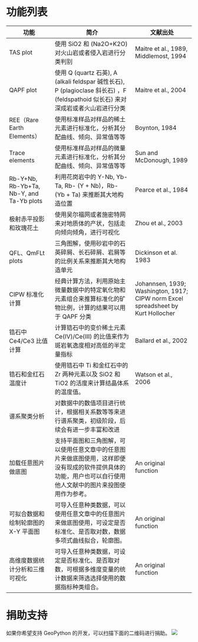 # 功能列表


|功能|简介|文献出处
|--|--|--|
|TAS plot|使用 SiO2 和 (Na2O+K2O) 对火山岩或者侵入岩进行分类判别|Maitre et al., 1989, Middlemost, 1994|
|QAPF plot|使用 Q (quartz 石英), A (alkali feldspar 碱性长石), P (plagioclase 斜长石) ，F (feldspathoid 似长石) 来对深成岩或者火山岩进行分类|Maitre et al., 2004|
|REE（Rare Earth Elements） |使用标准样品对样品的稀土元素进行标准化，分析其分配曲线、倾向、异常值等等|Boynton, 1984|
|Trace elements |使用标准样品对样品的微量元素进行标准化，分析其分配曲线、倾向、异常值等等|Sun and McDonough, 1989|
|Rb-Y+Nb, Rb-Yb+Ta, Nb-Y, and Ta-Yb plots|利用花岗岩中的 Y-Nb, Yb-Ta, Rb- (Y + Nb)，Rb- (Yb + Ta) 来推断其大地构造位置|Pearce et al., 1984|
|极射赤平投影和玫瑰花土|使用吴尔福网或者施密特网来对地质体的产状，包括走向倾向倾角，进行可视化|Zhou et al., 2003|
|QFL、QmFLt plots|三角图解，使用砂岩中的石英碎屑、长石碎屑、岩屑等的比例关系来推断其大地构造单元|Dickinson et al. 1983|
|CIPW 标准化计算|经典计算方法，利用原始主微量数据中的特定氧化物和元素组合来推算标准化的矿物比例，计算的结果可以用于 QAPF 分类|Johannsen, 1939; Washington, 1917; CIPW norm Excel spreadsheet by Kurt Hollocher|
|锆石中 Ce4/Ce3 比值计算|计算锆石中的变价稀土元素 Ce(IV)/Ce(III) 的比值来作为斑岩氧逸度相对高低的半定量指标|Ballard et al., 2002|
|锆石和金红石温度计|使用锆石中 Ti 和金红石中的 Zr 两种元素以及 SiO2 和 TiO2 的活度来计算结晶体系的温度值。|Watson et al., 2006|
|谱系聚类分析|对数据中的数值项目进行统计，根据相关系数等等来进行谱系聚类，初级阶段，后续会有进一步丰富和改进|
|加载任意图片做底图|支持平面图和三角图解，可以使用任意文章中的任意图片来做底图使用，这样即便没有现成的软件提供具体的功能，用户也可以自行使用他人文献中的图片来投图使用作为参考。|An original function|
|可拟合数据和绘制轮廓图的 X-Y 平面图|可导入任意种类数据，可以使用任意文章中的任意图片来做底图使用，可设定是否标准化、是否取对数，数据多项式曲线拟合，轮廓图。|An original function|
|高维度数据统计分析和三维可视化|可导入任意种类数据，可设定是否标准化、是否取对数，可根据多维度变量的统计数据来筛选选择使用的数据指标种类组合。|An original function|



# 捐助支持

如果你希望支持 GeoPython 的开发，可以扫描下面的二维码进行捐助。
![](https://raw.githubusercontent.com/chinageology/GeoPython/master/img/WeChatQrCode.png)
